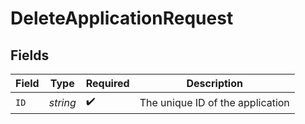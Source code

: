 # DeleteApplicationRequest


## Fields

| Field                            | Type                             | Required                         | Description                      |
| -------------------------------- | -------------------------------- | -------------------------------- | -------------------------------- |
| `ID`                             | *string*                         | :heavy_check_mark:               | The unique ID of the application |